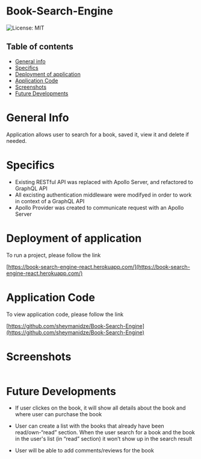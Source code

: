 # Book-Search-Engine

![License: MIT](https://img.shields.io/badge/License-MIT-yellow.svg)

## Table of contents
 * [General info](#General-Info)
 * [Specifics](#Specifics)
 * [Deployment of application](#Deployment-of-application)
 * [Application Code](#Application-Code)
 * [Screenshots](#Screenshots)
 * [Future Developments](#Future-Developments)


 # General Info

   Application allows user to search for a book, saved it, view it and delete if needed. 


 # Specifics

   * Existing RESTful API was replaced with Apollo Server, and refactored to GraphQL API
   * All excisting authentication middleware were modifyed in order to work in context of a  GraphQL API
   * Apollo Provider was created to communicate request with an Apollo Server


 # Deployment of application

   To run a project, please follow the link 

   [https://book-search-engine-react.herokuapp.com/](https://book-search-engine-react.herokuapp.com/)



 # Application Code

   To view application code, please follow the link 

   [https://github.com/sheymanidze/Book-Search-Engine](https://github.com/sheymanidze/Book-Search-Engine)


 # Screenshots

   ![]()


 # Future Developments

   * If user clickes on the book, it will show all details about the book and where user can purchase the book
 
   * User can create a list with the books that already have been read/own-“read” section. When the user search for a book and the book in the user's list (in “read” section) it won’t show up in the search result

   * User will be able to add comments/reviews for the book  
  
